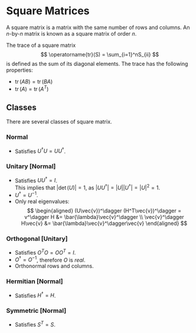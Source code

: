 Square Matrices
===============
A square matrix is a matrix with the same number of rows and columns. An $n$-by-$n$ matrix is known as a square matrix of order $n$.

The trace of a square matrix 
$$
\operatorname{tr}(S) = \sum_{i=1}^nS_{ii}
$$
is defined as the sum of its diagonal elements. The trace has the following properties:
* $\operatorname{tr}(AB) = \operatorname{tr}(BA)$
* $\operatorname{tr}(A) = \operatorname{tr}(A^T)$

Classes
-------
There are several classes of square matrix.

### Normal
* Satisfies $U^\dagger U=UU^\dagger$.

### Unitary [Normal]
* Satisfies $UU^\dagger=I$.  
  This implies that $\lvert \det(U)\rvert=1$, as $\lvert UU^\dagger\rvert=\lvert U\rvert\lvert U^\dagger\rvert=\lvert U\rvert^2=1$.
* $U^\dagger=U^{-1}$.
* Only real eigenvalues:
  $$
  \begin{aligned}
  (U\vec{v})^\dagger
  (H^T\vec{v})^\dagger = v^\dagger H &= \bar{\lambda}\vec{v}^\dagger \\
  \vec{v}^\dagger H\vec{v} &= \bar{\lambda}\vec{v}^\dagger\vec{v}
  \end{aligned}
  $$

### Orthogonal [Unitary]
* Satisfies $O^TO=OO^T=I$.
* $O^\dagger=O^{-1}$, therefore $O$ is _real_.
* Orthonormal rows and columns.

### Hermitian [Normal]
* Satisfies $H^\dagger=H$.

### Symmetric [Normal]
* Satisfies $S^T=S$.